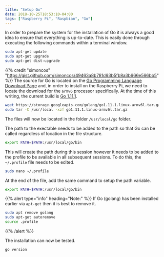 ```yaml
---
title: "Setup Go"
date: 2018-10-25T18:53:10-04:00
tags: ["Raspberry Pi", "Raspbian", "Go"]
---
```


In order to prepare the system for the installation of Go it is always a good idea to ensure that everything is up-to-date.  This is easily done through executing the following commands within a terminal window.
```bash 
sudo apt-get update
sudo apt-get upgrade
sudo apt-get dist-upgrade
```

{{% credit "simoncos" "https://gist.github.com/simoncos/49463a8b781d63b5fb8a3b666e566bb5" %}}
The source for Go is located on the [Go Programming Language Download Page](https://golange.org/dl/) and, in order to install on the Raspberry Pi, we need to locate the download for the `armv6` processor specifically.  At the time of this writing, the current build is [Go 1.11.1](https://golang.org/doc/install?download=go1.11.1.linux-armv6l.tar.gz).

```bash
wget https://storage.googleapis.com/golang/go1.11.1.linux-armv6l.tar.gz
sudo tar -C /usr/local -xzf go1.11.1.linux-armv6l.tar.gz
```

The files will now be located in the folder `/usr/local/go` folder.

The path to the exectable needs to be added to the path so that Go can be called regardless of location in the file structure.

```bash
export PATH=$PATH:/usr/local/go/bin
```

This will create the path during this session however it needs to be added to the profile to be available in all subsequent sessions.  To do this, the `~/.profile` file needs to be edited.

```bash
sudo nano ~/.profile
```

At the end of the file, add the same command to setup the path variable.

```bash
export PATH=$PATH:/usr/local/go/bin
```

{{% alert type="info" heading="Note:" %}}
If Go (golang) has been installed earlier via `apt-get` then it is best to remove it.

```bash
sudo apt remove golang
sudo apt-get autoremove
source .profile
```
{{% /alert %}}

The installation can now be tested.

```bash
go version
```